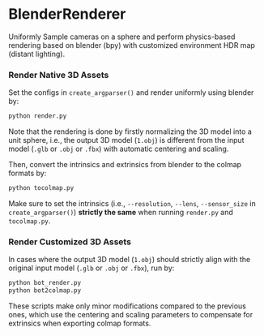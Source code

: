 # BlenderRenderer

Uniformly Sample cameras on a sphere and perform physics-based rendering based on blender (bpy) with customized environment HDR map (distant lighting). 

### Render Native 3D Assets
Set the configs in `create_argparser()` and render uniformly using blender by:
```bash
python render.py
```
Note that the rendering is done by firstly normalizing the 3D model into a unit sphere, i.e., the output 3D model (`1.obj`) is different from the input model (`.glb` or `.obj` or `.fbx`) with automatic centering and scaling. 

Then, convert the intrinsics and extrinsics from blender to the colmap formats by:
```bash
python tocolmap.py
```
Make sure to set the intrinsics (i.e., `--resolution`, `--lens`, `--sensor_size` in `create_argparser()`) **strictly the same** when running `render.py` and `tocolmap.py`.

### Render Customized 3D Assets
In cases where the output 3D model (`1.obj`) should strictly align with the original input model (`.glb` or `.obj` or `.fbx`), run by:
```bash
python bot_render.py
python bot2colmap.py
```
These scripts make only minor modifications compared to the previous ones, which use the centering and scaling parameters to compensate for extrinsics when exporting colmap formats.

